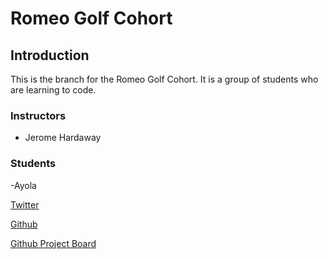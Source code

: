 # Romeo Golf Cohort

## Introduction

This is the branch for the Romeo Golf Cohort. It is a group of students who are learning to code.

### Instructors

- Jerome Hardaway

### Students

-Ayola

[Twitter](https://twitter.com/ayola_uyaphi)

[Github](https://github.com/AyolaM)

[Github Project Board](https://github.com/users/AyolaM/projects/1)
